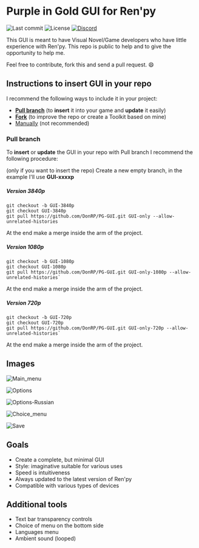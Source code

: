 # Purple in Gold GUI for Ren'py

![Last commit](https://img.shields.io/github/last-commit/DonRP/PG-GUI)
![License](https://img.shields.io/github/license/DonRP/PG-GUI)
<span class="discord">
<a href="https://discord.gg/5UFPjP9" title="Discord"><img src="https://img.shields.io/discord/688162156151439536" alt="Discord" /></a>

This GUI is meant to have Visual Novel/Game developers who have little experience with Ren'py.
This repo is public to help and to give the opportunity to help me.

Feel free to contribute, fork this and send a pull request. 😄

## Instructions to insert GUI in your repo

I recommend the following ways to include it in your project:

- [**Pull branch**](#pull-branch) (to **insert** it into your game and **update** it easily)
- [**Fork**](https://docs.github.com/en/get-started/quickstart/fork-a-repo) (to improve the repo or create a Toolkit based on mine)
- [Manually](https://sites.northwestern.edu/researchcomputing/resources/downloading-from-github/#:~:text=To%20do%20this%2C%20go%20to,likely%20in%20your%20Downloads%20folder.) (not recommended)

### Pull branch

To **insert** or **update** the GUI in your repo with Pull branch I recommend the following procedure:

(only if you want to insert the repo) Create a new empty branch, in the example I'll use **GUI-xxxxp**

##### Version 3840p
```shell
git checkout -b GUI-3840p
git checkout GUI-3840p
git pull https://github.com/DonRP/PG-GUI.git GUI-only --allow-unrelated-histories

```

At the end make a merge inside the arm of the project.

##### Version 1080p
```shell
git checkout -b GUI-1080p
git checkout GUI-1080p
git pull https://github.com/DonRP/PG-GUI.git GUI-only-1080p --allow-unrelated-histories`

```

At the end make a merge inside the arm of the project.

##### Version 720p
```shell
git checkout -b GUI-720p
git checkout GUI-720p
git pull https://github.com/DonRP/PG-GUI.git GUI-only-720p --allow-unrelated-histories`

```

At the end make a merge inside the arm of the project.

## Images

![Main_menu](https://user-images.githubusercontent.com/67595890/178162718-3494db8e-b6f6-4ff4-b200-0e44e049ef68.jpg)

![Options](https://user-images.githubusercontent.com/67595890/178162725-559735e0-2177-4610-aeb3-3c3e8e4f8111.jpg)

![Options-Russian](https://user-images.githubusercontent.com/67595890/178162730-ab4a4a06-aed6-45d7-8cd0-43c8bdbd3805.jpg)

![Choice_menu](https://user-images.githubusercontent.com/67595890/178162734-3b72f2c4-3326-4ed1-b4b9-c7272e1bfd20.jpg)

![Save](https://user-images.githubusercontent.com/67595890/178162738-9eb6e2d8-700d-40eb-839e-aef047f1488f.jpg)

## Goals

- Create a complete, but minimal GUI
- Style: imaginative suitable for various uses
- Speed is intuitiveness
- Always updated to the latest version of Ren'py
- Compatible with various types of devices

## Additional tools

- Text bar transparency controls
- Choice of menu on the bottom side
- Languages menu
- Ambient sound (looped)
